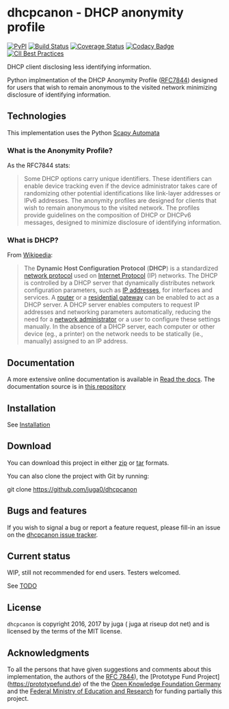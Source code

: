 dhcpcanon - DHCP anonymity profile
==================================

[![PyPI](https://img.shields.io/pypi/v/dhcpcanon.svg)](https://pypi.python.org/pypi/dhcpcanon)
[![Build Status](https://www.travis-ci.org/juga0/dhcpcanon.svg?branch=master)](https://www.travis-ci.org/juga0/dhcpcanon)
[![Coverage Status](https://coveralls.io/repos/github/juga0/dhcpcanon/badge.svg?branch=master)](https://coveralls.io/github/juga0/dhcpcanon?branch=master)
[![Codacy Badge](https://api.codacy.com/project/badge/Grade/76064be9036443479e4f65bc902c1fc5)](https://www.codacy.com/app/juga0/dhcpcanon?utm_source=github.com&amp;utm_medium=referral&amp;utm_content=juga0/dhcpcanon&amp;utm_campaign=Badge_Grade)
[![CII Best Practices](https://bestpractices.coreinfrastructure.org/projects/1020/badge)](https://bestpractices.coreinfrastructure.org/projects/1020)

DHCP client disclosing less identifying information.

Python implmentation of the DHCP Anonymity Profile
([RFC7844](https://tools.ietf.org/html/rfc7844)) designed for users that
wish to remain anonymous to the visited network minimizing disclosure of
identifying information.

Technologies
------------

This implementation uses the Python [Scapy
Automata](https://www.secdev.org/projects/scapy/doc/advanced_usage.html#automata)

### What is the Anonymity Profile?

As the RFC7844 stats:

> Some DHCP options carry unique identifiers. These identifiers can
> enable device tracking even if the device administrator takes care of
> randomizing other potential identifications like link-layer addresses
> or IPv6 addresses. The anonymity profiles are designed for clients
> that wish to remain anonymous to the visited network. The profiles
> provide guidelines on the composition of DHCP or DHCPv6 messages,
> designed to minimize disclosure of identifying information.

### What is DHCP?

From [Wikipedia](https://en.wikipedia.org/wiki/DHCP):

> The **Dynamic Host Configuration Protocol** (**DHCP**) is a
> standardized [network
> protocol](https://en.wikipedia.org/wiki/Network_protocol) used on
> [Internet Protocol](https://en.wikipedia.org/wiki/Internet_Protocol)
> (IP) networks. The DHCP is controlled by a DHCP server that
> dynamically distributes network configuration parameters, such as
> [IP addresses](https://en.wikipedia.org/wiki/IP_address), for
> interfaces and services. A
> [router](https://en.wikipedia.org/wiki/Router_%28computing%29) or a
> [residential
> gateway](https://en.wikipedia.org/wiki/Residential_gateway) can be
> enabled to act as a DHCP server. A DHCP server enables computers to
> request IP addresses and networking parameters automatically,
> reducing the need for a [network
> administrator](https://en.wikipedia.org/wiki/Network_administrator)
> or a user to configure these settings manually. In the absence of a
> DHCP server, each computer or other device (eg., a printer) on the
> network needs to be statically (ie., manually) assigned to an
> IP address.

Documentation
--------------

A more extensive online documentation is available in [Read the docs](https://dhcpcanon.readthedocs.io/).
The documentation source is in [this repository](docs/source/)

Installation
------------

See [Installation](docs/source/install.rst)

Download
--------

You can download this project in either
[zip](http://github.com/juga0/dhcpcanon/zipball/master()) or
[tar](http://github.com/juga0/dhcpcanon/tarball/master) formats.

You can also clone the project with Git by running:

   git clone https://github.com/juga0/dhcpcanon

Bugs and features
-----------------

If you wish to signal a bug or report a feature request, please fill-in
an issue on the [dhcpcanon issue
tracker](https://github.com/juga0/dhcpcanon/issues).

Current status
--------------

WIP, still not recommended for end users. Testers welcomed.

See [TODO](./docs/source/todo.rst)

License
-------

``dhcpcanon`` is copyright 2016, 2017 by juga ( juga at riseup dot net) and is
licensed by the terms of the MIT license.

Acknowledgments
---------------

To all the persons that have given suggestions and comments about this
implementation, the authors of the
[RFC 7844](https://tools.ietf.org/html/rfc7844)),
the [Prototype Fund Project] (https://prototypefund.de) of the
the [Open Knowledge Foundation Germany](https://okfn.de/) and the
[Federal Ministry of Education and Research](https://www.bmbf.de/)
for funding partially this project.
